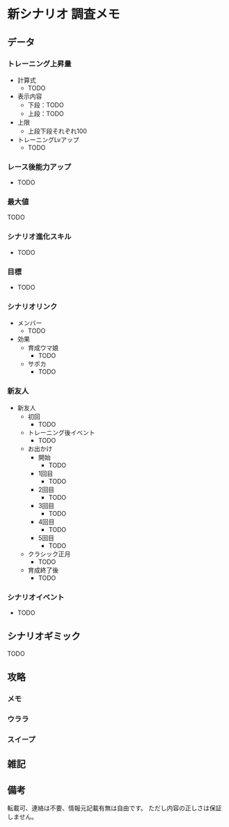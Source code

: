 # 新シナリオ 調査メモ

## データ

### トレーニング上昇量

* 計算式
  * TODO
* 表示内容
  * 下段：TODO
  * 上段：TODO
* 上限
  * 上段下段それぞれ100
* トレーニングLvアップ
  * TODO

### レース後能力アップ

* TODO

### 最大値

TODO

### シナリオ進化スキル

* TODO

### 目標

* TODO

### シナリオリンク

* メンバー
  * TODO
* 効果
  * 育成ウマ娘
    * TODO
  * サポカ
    * TODO

### 新友人

* 新友人
  * 初回
    * TODO
  * トレーニング後イベント
    * TODO
  * お出かけ
    * 開始
      * TODO
    * 1回目
      * TODO
    * 2回目
      * TODO
    * 3回目
      * TODO
    * 4回目
      * TODO
    * 5回目
      * TODO
  * クラシック正月
    * TODO
  * 育成終了後
    * TODO

### シナリオイベント

* TODO

## シナリオギミック

TODO

## 攻略

### メモ

### ウララ

### スイープ

## 雑記

## 備考

転載可、連絡は不要、情報元記載有無は自由です。
ただし内容の正しさは保証しません。
